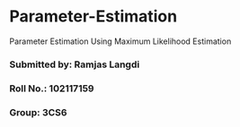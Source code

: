 # Parameter-Estimation
Parameter Estimation Using Maximum Likelihood Estimation
### Submitted by: Ramjas Langdi
### Roll No.: 102117159
### Group: 3CS6
